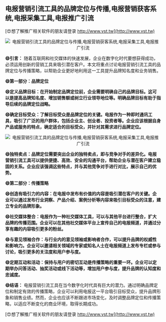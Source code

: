 ## **电报营销引流工具的品牌定位与传播,电报营销获客系统,电报采集工具,电报推广引流**

[😍想了解推广相关软件的朋友请登录 http://www.vst.tw](http://www.vst.tw)

 <center><img src="https://vst.tw/MP4/tuiguang/png/7.png" alt="电报营销引流工具的品牌定位与传播,电报营销获客系统,电报采集工具,电报推广引流"></center>

**😄引言：**
随着互联网和社交媒体的快速发展，企业在数字化时代要想获得成功，必须运用创新的营销工具来吸引潜在客户。本文将重点讨论电报营销引流工具的品牌定位与传播策略，以帮助企业更好地利用这一工具提升品牌知名度和业务销售。

**😄第一部分：品牌定位**

**😄定义品牌目标：在开始制定品牌定位前，企业需要明确自己的品牌目标。这可以是提高品牌知名度、增加销售额或树立行业领导地位等。明确品牌目标有助于指导后续的品牌定位战略。**

**😄确定目标受众：了解目标受众是品牌定位的关键。电报作为一种即时通讯工具，吸引了广泛的用户群体，包括企业主、创业者、投资者等。企业应该根据自身产品或服务的特点，确定适合的目标受众，并针对其需求进行品牌定位。**

 <center><img src="https://vst.tw/MP4/tuiguang/png/3.png" alt="电报营销引流工具的品牌定位与传播,电报营销获客系统,电报采集工具,电报推广引流"></center>

**😄独特卖点：品牌定位需要突出企业的独特卖点，即与竞争对手的差异化。电报营销引流工具可以提供便捷、高效、安全的沟通平台，帮助企业与潜在客户建立稳固的关系。企业应该强调这些特点，并与其他竞争对手进行对比，展示自己的优势。**

**😄第二部分：传播策略**

**😄创造有吸引力的内容：在电报中发布有价值的内容是吸引潜在客户的关键。企业可以通过发布行业洞察、产品介绍、案例分析等内容来吸引目标受众的注意，建立专业的品牌形象。**

**😄社交媒体整合：电报作为一种社交媒体工具，可以与其他平台进行整合，扩大品牌的传播范围。企业可以在其他社交媒体平台上宣传自己的电报频道，并通过分享有趣的内容吸引更多的粉丝。**

**😄与意见领袖合作：与行业内的意见领袖或影响者合作，可以提升品牌的权威性和影响力。企业可以邀请相关领域的专家或知名人士在电报频道上发布专栏或参与讨论，吸引更多的关注度和用户参与度。**

**😄定期互动和活动：保持与用户的密切互动是传播策略的重要一环。企业可以定期举办问答活动、抽奖活动或线下活动等，增加用户参与度，提升品牌的认知度和忠诚度。**

**😄结语：**
电报营销引流工具在当今数字化时代具有巨大的潜力。通过明确品牌定位和制定有效的传播策略，企业可以利用电报这一平台吸引目标受众，提升品牌形象和销售业绩。然而，企业也应该不断跟进市场变化，及时调整品牌定位和传播策略，以适应不断变化的商业环境，取得长期成功。

[😍想了解推广相关软件的朋友请登录 http://www.vst.tw](http://www.vst.tw)



